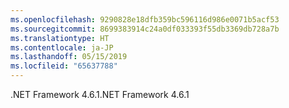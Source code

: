 ```yaml
---
ms.openlocfilehash: 9290828e18dfb359bc596116d986e0071b5acf53
ms.sourcegitcommit: 8699383914c24a0df033393f55db3369db728a7b
ms.translationtype: HT
ms.contentlocale: ja-JP
ms.lasthandoff: 05/15/2019
ms.locfileid: "65637788"
---
```

<span data-ttu-id="cc2fc-101">.NET Framework 4.6.1</span><span class="sxs-lookup"><span data-stu-id="cc2fc-101">.NET Framework 4.6.1</span></span>
